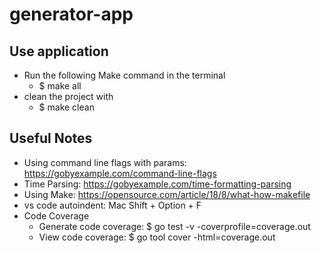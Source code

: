 # generator-app

## Use application
- Run the following Make command in the terminal
    - $ make all
- clean the project with
    - $ make clean


## Useful Notes
- Using command line flags with params: https://gobyexample.com/command-line-flags
- Time Parsing: https://gobyexample.com/time-formatting-parsing
- Using Make: https://opensource.com/article/18/8/what-how-makefile
- vs code autoindent: Mac Shift + Option + F
- Code Coverage
    - Generate code coverage: $ go test -v -coverprofile=coverage.out
    - View code coverage: $ go tool cover -html=coverage.out 

